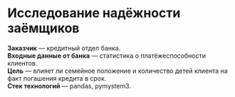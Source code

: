 # Исследование надёжности заёмщиков

**Заказчик** — кредитный отдел банка.  <br>
**Входные данные от банка** — статистика о платёжеспособности клиентов.<br>
**Цель** — влияет ли семейное положение и количество детей клиента на факт погашения кредита в срок. <br>
**Стек технологий** — pandas, pymystem3. <br>

